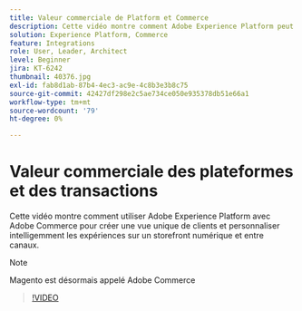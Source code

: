 ```yaml
---
title: Valeur commerciale de Platform et Commerce
description: Cette vidéo montre comment Adobe Experience Platform peut être utilisé avec Magento Commerce pour créer une vue unique de clients et personnaliser intelligemment les expériences sur un storefront numérique et entre canaux.
solution: Experience Platform, Commerce
feature: Integrations
role: User, Leader, Architect
level: Beginner
jira: KT-6242
thumbnail: 40376.jpg
exl-id: fab8d1ab-87b4-4ec3-ac9e-4c8b3e3b8c75
source-git-commit: 42427df298e2c5ae734ce050e935378db51e66a1
workflow-type: tm+mt
source-wordcount: '79'
ht-degree: 0%

---
```


# Valeur commerciale des plateformes et des transactions

Cette vidéo montre comment utiliser Adobe Experience Platform avec Adobe Commerce pour créer une vue unique de clients et personnaliser intelligemment les expériences sur un storefront numérique et entre canaux.

>[!NOTE]
>
> Magento est désormais appelé Adobe Commerce


>[!VIDEO](https://video.tv.adobe.com/v/40376?quality=12&learn=on)

